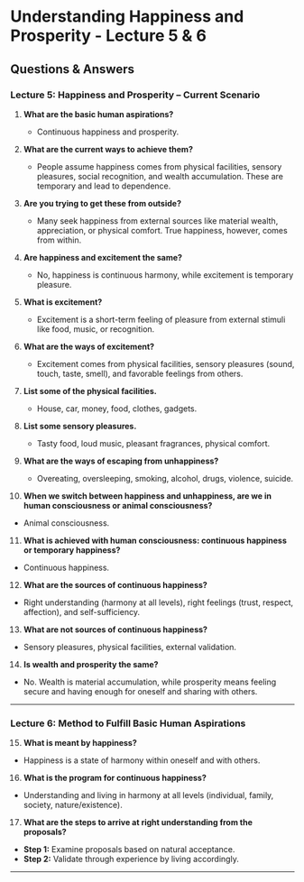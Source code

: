 # Understanding Happiness and Prosperity - Lecture 5 & 6

## Questions & Answers

### Lecture 5: Happiness and Prosperity – Current Scenario

1. **What are the basic human aspirations?**  
   - Continuous happiness and prosperity.

2. **What are the current ways to achieve them?**  
   - People assume happiness comes from physical facilities, sensory pleasures, social recognition, and wealth accumulation. These are temporary and lead to dependence.

3. **Are you trying to get these from outside?**  
   - Many seek happiness from external sources like material wealth, appreciation, or physical comfort. True happiness, however, comes from within.

4. **Are happiness and excitement the same?**  
   - No, happiness is continuous harmony, while excitement is temporary pleasure.

5. **What is excitement?**  
   - Excitement is a short-term feeling of pleasure from external stimuli like food, music, or recognition.

6. **What are the ways of excitement?**  
   - Excitement comes from physical facilities, sensory pleasures (sound, touch, taste, smell), and favorable feelings from others.

7. **List some of the physical facilities.**  
   - House, car, money, food, clothes, gadgets.

8. **List some sensory pleasures.**  
   - Tasty food, loud music, pleasant fragrances, physical comfort.

9. **What are the ways of escaping from unhappiness?**  
   - Overeating, oversleeping, smoking, alcohol, drugs, violence, suicide.

10. **When we switch between happiness and unhappiness, are we in human consciousness or animal consciousness?**  
   - Animal consciousness.

11. **What is achieved with human consciousness: continuous happiness or temporary happiness?**  
   - Continuous happiness.

12. **What are the sources of continuous happiness?**  
   - Right understanding (harmony at all levels), right feelings (trust, respect, affection), and self-sufficiency.

13. **What are not sources of continuous happiness?**  
   - Sensory pleasures, physical facilities, external validation.

14. **Is wealth and prosperity the same?**  
   - No. Wealth is material accumulation, while prosperity means feeling secure and having enough for oneself and sharing with others.

---

### Lecture 6: Method to Fulfill Basic Human Aspirations

15. **What is meant by happiness?**  
   - Happiness is a state of harmony within oneself and with others.

16. **What is the program for continuous happiness?**  
   - Understanding and living in harmony at all levels (individual, family, society, nature/existence).

17. **What are the steps to arrive at right understanding from the proposals?**  
   - **Step 1:** Examine proposals based on natural acceptance.  
   - **Step 2:** Validate through experience by living accordingly.  

---
